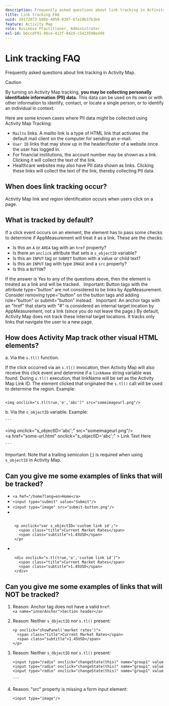 ```yaml
---
description: Frequently asked questions about link tracking in Activity Map.
title: Link tracking FAQ
uuid: 10172073-b98b-4950-8397-67a18b37b3b4
feature: Activity Map
role: Business Practitioner, Administrator
exl-id: b6ccdf91-98ce-413f-842d-c5423598ed49
---
```

# Link tracking FAQ

Frequently asked questions about link tracking in Activity Map.

>[!CAUTION]
>
>By turning on Activity Map tracking, **you may be collecting personally identifiable information (PII) data.** This data can be used on its own or with other information to identify, contact, or locate a single person, or to identify an individual in context. 

Here are some known cases where PII data might be collected using Activity Map Tracking: 

* `Mailto` links. A mailto link is a type of HTML link that activates the default mail client on the computer for sending an e-mail.
* `User ID` links that may show up in the header/footer of a website once the user has logged in.
* For financial institutions, the account number may be shown as a link. Clicking it will collect the text of the link.
* Healthcare websites may also have PII data shown as links. Clicking these links will collect the text of the link, thereby collecting PII data.

## When does link tracking occur?

Activity Map link and region identification occurs when users click on a page.

## What is tracked by default?

If a click event occurs on an element, the element has to pass some checks to determine if AppMeasurement will treat it as a link. These are the checks:
    
* Is this an `A` or `AREA` tag with an `href` property? 
* Is there an `onclick` attribute that sets a `s_objectID` variable? 
* Is this an `INPUT` tag or `SUBMIT` button with a value or child text? 
* Is this an `INPUT` tag with type `IMAGE` and a `src` property? 
* Is this a `BUTTON`? 
    
If the answer is Yes to any of the questions above, then the element is treated as a link and will be tracked. 
     
Important:  Button tags with the attribute type="button" are not considered to be links by AppMeasurement. Consider removing type="button" on the button tags and adding role="button" or submit="button" instead. 
     
Important: An anchor tags with an "href" that starts with "#" is considered an internal target location by AppMeasurement, not a link (since you do not leave the page.) By default, Activity Map does not track these internal target locations. It tracks only links that navigate the user to a new page.

## How does Activity Map track other visual HTML elements?

a. Via the `s.tl()` function. 
    
  If the click occurred via an `s.tl()` invocation, then Activity Map will also receive this click event and determine if a `linkName` string variable was found. During `s.tl()` execution, that linkName will be set as the Activity Map Link ID. The element clicked that originated the `s.tl()` call will be used to determine the region. Example:

  ```   
      
  <img onclick="s.tl(true,'o','abc')" src="someimageurl.png"/>

  ```

b. Via the `s_objectID` variable. Example: 
  
    ``` 

  <img onclick="s_objectID='abc';" src="someimageurl.png"/>
  <a href="some-url.html" onclick="s_objectID='abc';" >
  Link Text Here
  </a> 

    ```

Important:  Note that a trailing semicolon (;) is required when using `s_objectID` in Activity Map.

## Can you give me some examples of links that will be tracked?

* `<a hef="/home?lang=en>Home</a>`
* `<input type="submit" value="Submit"/>`
* `<input type="image" src="submit-button.png"/>`
* 

  ```

      <p onclick="var s_objectID='custom link id';">
        <span class="title">Current Market Rates</span>
        <span class="subtitle">1.45USD</span>
      </p>

  ```

* 

  ```
      <div onclick="s.tl(true,'o','custom link id')">
        <span class="title">Current Market Rates</span>
        <span class="subtitle">1.45USD</span>
      </div>

  ```

## Can you give me some examples of links that will NOT be tracked?

1. Reason: Anchor tag does not have a valid `href`:
  `<a name="innerAnchor">Section header</a>`

1. Reason: Neither `s_ObjectID` nor `s.tl()` present:

      ```
      <p onclick="showPanel('market rates')">
        <span class="title">Current Market Rates</span>
        <span class="subtitle">1.45USD</span>
      </p>

      ```

1. Reason: Neither `s_ObjectID` nor `s.tl()` present:

      ```     
      <input type="radio" onclick="changeState(this)" name="group1" value="A"/>
      <input type="radio" onclick="changeState(this)" name="group1" value="B"/>
      <input type="radio" onclick="changeState(this)" name="group1" value="C"/>

      ```  
     
1. Reason: "src" property is missing a form input element:

    `<input type="image"/>`
